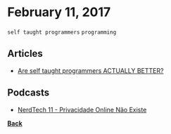 # February 11, 2017

`self taught programmers` `programming`

## Articles

- [Are self taught programmers ACTUALLY BETTER?](https://hackernoon.com/are-self-taught-programmers-actually-better-e4bac1d5c124)


## Podcasts

- [NerdTech 11 - Privacidade Online Não Existe](https://jovemnerd.com.br/nerdcast/nerdtech/privacidade-online-nao-existe/)

[__Back__](../README.md#feb)
